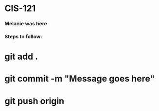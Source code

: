 # CIS-121

### Melanie was here 
### Steps to follow:
# git add . 
# git commit -m "Message goes here" 
# git push origin 

